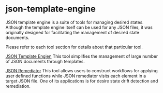 # json-template-engine
JSON template engine is a suite of tools for managing desired states.
Although the template engine itself can be used for any JSON files, it was
originally designed for facilitating the management of desired state documents.

Please refer to each tool section for details about that particular tool.

[JSON Template Engien](templating/README.md) This tool simplifies the
management of large number of JSON documents through templates.

[JSON Remediator](remediation/README.md) This tool allows users to construct
workflows for applying user defined functions while JSON remediator visits
each element in a target JSON file. One of its applications is for desire
state drift detection and remediation.